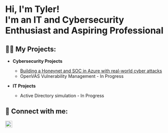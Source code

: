 <h1>Hi, I'm Tyler! <br/>I'm an IT and Cybersecurity Enthusiast and Aspiring Professional</h1>

<h2>👨‍💻 My Projects:</h2>

- <b>Cybersecurity Projects</b>
  - [Building a Honeynet and SOC in Azure with real-world cyber attacks](https://github.com/TylerDeaver/Azure-SOC)
  - OpenVAS Vulnerability Management - In Progress


- <b>IT Projects</b>
  - Active Directory simulation - In Progress

<h2> 🤳 Connect with me:</h2>

[<img align="left" alt="Tyler-Deaver | LinkedIn" width="22px" src="https://cdn.jsdelivr.net/npm/simple-icons@v3/icons/linkedin.svg" />][linkedin]

[linkedin]: https://linkedin.com/in/tyler-deaver
